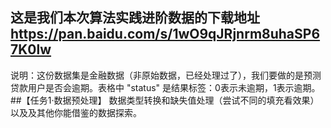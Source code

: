 ## 这是我们本次算法实践进阶数据的下载地址 https://pan.baidu.com/s/1wO9qJRjnrm8uhaSP67K0lw
说明：这份数据集是金融数据（非原始数据，已经处理过了），我们要做的是预测贷款用户是否会逾期。表格中 "status" 是结果标签：0表示未逾期，1表示逾期。
##【任务1·数据预处理】
数据类型转换和缺失值处理（尝试不同的填充看效果）以及及其他你能借鉴的数据探索。
